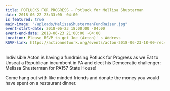 ```yaml
---
title: POTLUCKS FOR PROGRESS - Potluck for Mellisa Shusterman
date: 2018-06-22 23:33:00 -04:00
is featured: true
main-image: "/uploads/MelissaShustermanFundRaiser.jpg"
event-start-date: 2018-06-23 18:00:00 -04:00
event-end-date: 2018-06-23 21:00:00 -04:00
Location: Please RSVP to get Joe (Acton)' s Address
RSVP-link: https://actionnetwork.org/events/acton-2018-06-23-18-00-rec4z8zyyoqp1qoi7
---
```


Indivisible Acton is having a fundraising Potluck for Progress as we Eat to Unseat a Republican incumbent in PA and elect his Democratic challenger: Melissa Shusterman for PA157 State House!

Come hang out with like minded friends and donate the money you would have spent on a restaurant dinner.